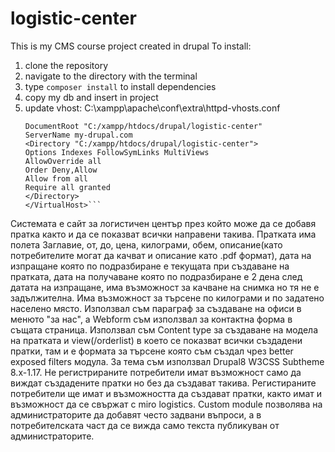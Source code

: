 # logistic-center

This is my CMS course project created in drupal
To install: 
1. clone the repository
2. navigate to the directory with the terminal
3. type `composer install` to install dependencies
4. copy my db and insert in project
5. update vhost:  C:\xampp\apache\conf\extra\httpd-vhosts.conf
    ```<VirtualHost *:80>
    DocumentRoot "C:/xampp/htdocs/drupal/logistic-center"
    ServerName my-drupal.com
    <Directory "C:/xampp/htdocs/drupal/logistic-center">
    Options Indexes FollowSymLinks MultiViews
    AllowOverride all
    Order Deny,Allow
    Allow from all
    Require all granted
    </Directory>
    </VirtualHost>```

Системата е сайт за логистичен център през който може да се добавя пратка както и да се показват всички направени такива.
Пратката има полета Заглавие, от, до, цена, килограми, обем, описание(като потребителите могат да качват и описание като .pdf формат), дата на изпращане която по подразбиране е текущата при създаване на пратката, дата на получаване която по подразбиране е 2 дена след датата на изпращане, има възможност за качване на снимка но тя не е задължителна.
Има възможност за търсене по килограми и по задатено населено място. Използвал съм параграф за създаване на офиси в менюто "за нас",
а Webform съм използвал за контактна форма в същата страница. Използвал съм Content type за създаване на модела на пратката и view(/orderlist) в което се показват всички създадени пратки, там и е формата за търсене която съм създал чрез better exposed filters модула.
За тема съм използвал Drupal8 W3CSS Subtheme 8.x-1.17. 
Не регистрираните потребители имат възможност само да виждат създадените пратки но без да създават такива.
Регистираните потребители ще имат и възможността да създават пратки, както имат и възможност да се свържат с miro logistics.
Custom module позволява на администраторите да добавят често задвани въпроси, а в потребителската част да се вижда само текста публикуван от администраторите.  
